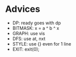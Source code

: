 # Advices

- DP: ready goes with dp
- BITMASK: x = a ^ b ^ x
- GRAPH: use vis
- DFS: use at, nxt
- STYLE: use {} even for 1 line
- EXIT: exit(0);